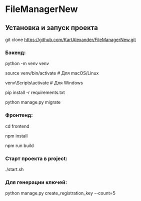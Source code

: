 # FileManagerNew

## Установка и запуск проекта

git clone https://github.com/KartAlexander/FileManagerNew.git

### Бэкенд:

python -m venv venv

source venv/bin/activate  # Для macOS/Linux

venv\Scripts\activate     # Для Windows

pip install -r requirements.txt

python manage.py migrate

### Фронтенд:

cd frontend

npm install

npm run build

### Старт проекта в project:

./start.sh

### Для генерации ключей:

python manage.py create_registration_key --count=5
